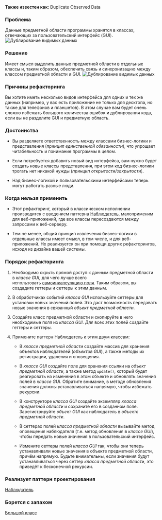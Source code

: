 **Также известен как:** Duplicate Observed Data

### Проблема
Данные предметной области программы хранятся в классах, отвечающих за пользовательский интерфейс (GUI).
![Дублирование видимых данных](images/DOD_TRUBLE.png)

### Решение
Имеет смысл выделить данные предметной области в отдельные классы и, таким образом, обеспечить связь и синхронизацию между классом предметной области и GUI.
![Дублирование видимых данных](images/DOD.png)

### Причины рефакторинга
Вы хотите иметь несколько видов интерфейса для одних и тех же данных (например, у вас есть приложение не только для десктопа, но также для телефонов и планшетов). В этом случае вам будет очень сложно избежать большого количества ошибок и дублирования кода, если вы не разделите GUI и предметную область.

### Достоинства
- Вы разделяете ответственность между классами бизнес-логики и представления (_принцип единственной обязанности_), что упрощает читабельность и понимание программы в целом.
    
- Если потребуется добавить новый вид интерфейса, вам нужно будет создать новые классы представления, при этом код бизнес-логики трогать нет никакой нужды (_принцип открытости/закрытости_).
    
- Над бизнес-логикой и пользовательскими интерфейсами теперь могут работать разные люди.
    

### Когда нельзя применить
- Этот рефакторинг, который в классическом исполнении производится с введением паттерна [Наблюдатель](https://refactoring.guru/ru/design-patterns/observer), малоприменим для веб-приложений, где все классы пересоздаются между запросами к веб-серверу.
    
- Тем не менее, общий принцип извлечения бизнес-логики в отдельные классы имеет смысл, в том числе, и для веб-приложений. Но реализуется он при помощи других рефакторингов, исходя из дизайна вашей системы.
    

### Порядок рефакторинга
1. Необходимо скрыть прямой доступ к данным предметной области в _классе GUI_, для чего лучше всего использовать [самоинкапсуляцию поля](https://refactoring.guru/ru/self-encapsulate-field). Таким образом, вы создадите геттеры и сеттеры к этим данным.
    
2. В обработчиках событий _класса GUI_ используйте сеттеры для установки новых значений полей. Это даст возможность передавать новые значения в связанный _объект предметной области_.
    
3. Создайте класс предметной области и скопируйте в него необходимые поля из _класса GUI_. Для всех этих полей создайте геттеры и сеттеры.
    
4. Примените паттерн Наблюдатель к этим двум классам:
    
    - В _классе предметной области_ создайте массив для хранения объектов наблюдателей (_объектов GUI_), а также методы их регистрации, удаления и оповещения.
        
    - В _классе GUI_ создайте поле для хранения ссылки на _объект предметной области_, а также метод `update()`, который будет реагировать на изменения в этом объекте и обновлять значения полей в _классе GUI_. Обратите внимание, в методе обновления значения должны устанавливаться напрямую, чтобы избежать рекурсии.
        
    - В конструкторе _класса GUI_ создайте экземпляр _класса предметной области_ и сохраните его в созданном поле. Зарегистрируйте _объект GUI_ как наблюдатель в _объекте предметной области_.
        
    - В сеттерах полей _класса предметной области_ вызывайте метод оповещения наблюдателя (т.е. метод обновления в _классе GUI_), чтобы передать новые значения в пользовательский интерфейс.
        
    - Измените сеттеры полей _класса GUI_ так, чтобы они теперь устанавливали новые значения в объекте предметной области, причём напрямую. Будьте внимательны, если значения будут устанавливаться через сеттер _класса предметной области_, это приведёт к бесконечной рекурсии.

### Реализует паттерн проектирования
[Наблюдатель](https://refactoring.guru/ru/design-patterns/observer)

### Борется с запахом
[Большой класс](https://refactoring.guru/ru/smells/large-class)